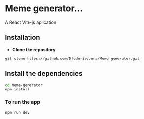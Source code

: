 
# Meme generator...
A React Vite-js aplication


## Installation

* **Clone the repository**

```
git clone https://github.com/Dfedericovera/Meme-generator.git
```

## Install the dependencies
```bash
cd meme-generator
npm install
```

### To run the app 
```bash
npm run dev
```
